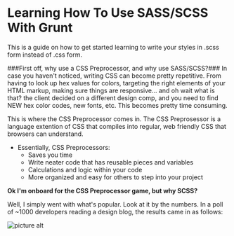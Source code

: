 # Learning How To Use SASS/SCSS With Grunt
This is a guide on how to get started learning to write your styles in .scss form instead of .css form.

###First off, why use a CSS Preprocessor, and why use SASS/SCSS?###
In case you haven't noticed, writing CSS can become pretty repetitive. From having to look up hex values for colors, targeting the right elements of your HTML markup, making sure things are responsive... and oh wait what is that? the client decided on a different design comp, and you need to find NEW hex color codes, new fonts, etc. This becomes pretty time consuming.

This is where the CSS Preprocessor comes in. The CSS Preprosessor is a language extention of CSS that compiles into regular, web friendly CSS that browsers can understand.

* Essentially, CSS Preprocessors:
  * Saves you time
  * Write neater code that has reusable pieces and variables
  * Calculations and logic within your code
  * More organized and easy for others to step into your project

__Ok I'm onboard for the CSS Preprocessor game, but why SCSS?__

Well, I simply went with what's popular. Look at it by the numbers.
In a poll of ~1000 developers reading a design blog, the results came in as follows:

![picture alt](https://blog.keycdn.com/blog/wp-content/uploads/2015/09/sass-vs-less-poll.webp)







